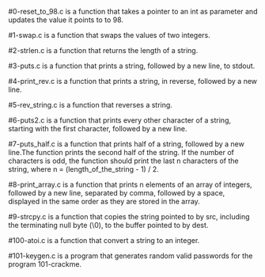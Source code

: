 #0-reset_to_98.c is a function that takes a pointer to an int as parameter and updates the value it points to to 98.

#1-swap.c is a function that swaps the values of two integers.

#2-strlen.c is a function that returns the length of a string.

#3-puts.c is a function that prints a string, followed by a new line, to stdout.

#4-print_rev.c is a function that prints a string, in reverse, followed by a new line.

#5-rev_string.c is a function that reverses a string.

#6-puts2.c is a function that prints every other character of a string, starting with the first character, followed by a new line.

#7-puts_half.c is a function that prints half of a string, followed by a new line.The function prints the second half of the string. If the number of characters is odd, the function should print the last n characters of the string, where n = (length_of_the_string - 1) / 2.

#8-print_array.c is a function that prints n elements of an array of integers, followed by a new line, separated by comma, followed by a space, displayed in the same order as they are stored in the array.

#9-strcpy.c is a function that copies the string pointed to by src, including the terminating null byte (\0), to the buffer pointed to by dest.

#100-atoi.c is a function that convert a string to an integer.

#101-keygen.c is a program that generates random valid passwords for the program 101-crackme.
